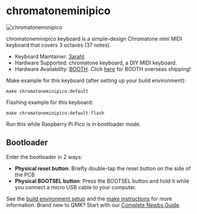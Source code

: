 # chromatoneminipico

![chromatoneminipico](https://i.imgur.com/P3XHb0Ph.jpg)

chromatoneminipico keyboard is a simple-design Chromatone mini MIDI keyboard that covers 3 octaves (37 notes).

* Keyboard Maintainer: [3araht](https://github.com/3araht)
* Hardware Supported: chromatone keyboard, a DIY MIDI keyboard.
* Hardware Availability: [BOOTH](https://3araht.booth.pm/). Click [here](https://www.tenso.com/en/static/lp_shop_booth) for BOOTH overseas shipping!

Make example for this keyboard (after setting up your build environment):

    make chromatoneminipico:default

Flashing example for this keyboard:

    make chromatoneminipico:default:flash

Run this while Raspberry Pi Pico is in bootloader mode.
## Bootloader

Enter the bootloader in 2 ways:

* **Physical reset button**: Briefly double-tap the reset button on the side of the PCB
* **Physical BOOTSEL button**: Press the BOOTSEL button and hold it while you connect a micro USB cable to your computer.

See the [build environment setup](https://docs.qmk.fm/#/getting_started_build_tools) and the [make instructions](https://docs.qmk.fm/#/getting_started_make_guide) for more information. Brand new to QMK? Start with our [Complete Newbs Guide](https://docs.qmk.fm/#/newbs).
